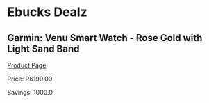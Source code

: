 
# Ebucks Dealz
## Garmin: Venu Smart Watch - Rose Gold with Light Sand Band
[Product Page](https://www.ebucks.com/web/shop/productSelected.do?prodId=707582970&catId=872270976)

Price: R6199.00

Savings: 1000.0


	
